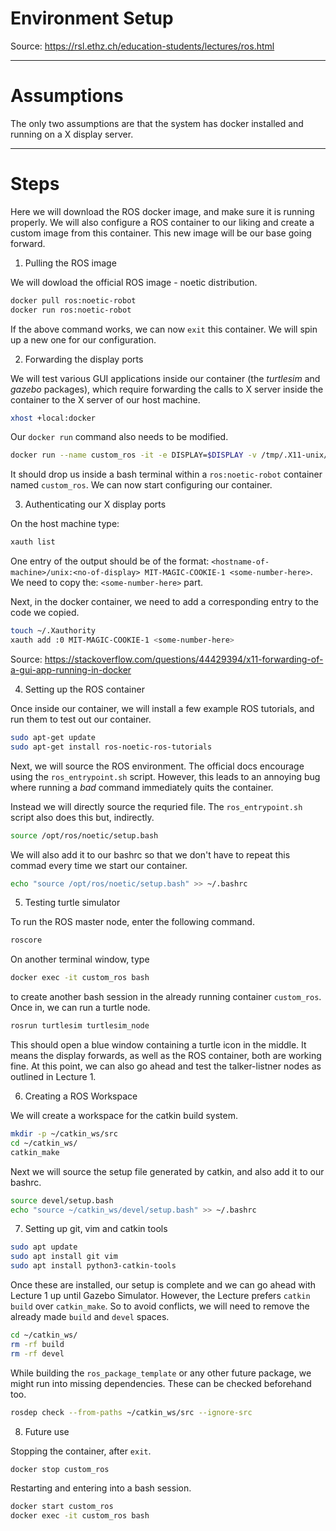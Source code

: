 # Environment Setup

Source:   https://rsl.ethz.ch/education-students/lectures/ros.html 

---

# Assumptions

The only two assumptions are that the system has docker installed and running on a X display server.

---

# Steps

Here we will download the ROS docker image, and make sure it is running properly.
We will also configure a ROS container to our liking and create a custom image from this container.
This new image will be our base going forward.

1. Pulling the ROS image

We will dowload the official ROS image - noetic distribution.

``` bash
docker pull ros:noetic-robot
docker run ros:noetic-robot
```

If the above command works, we can now `exit` this container.
We will spin up a new one for our configuration.

2. Forwarding the display ports

We will test various GUI applications inside our container (the *turtlesim* and *gazebo* packages),
which require forwarding the calls to X server inside the container to the X server of our host machine.

``` bash
xhost +local:docker
```

Our `docker run` command also needs to be modified.

``` bash
docker run --name custom_ros -it -e DISPLAY=$DISPLAY -v /tmp/.X11-unix/:/tmp/.X11-unix/ ros:noetic-robot bash
```

It should drop us inside a bash terminal within a `ros:noetic-robot` container named `custom_ros`. We can now start configuring our container.

3. Authenticating our X display ports

On the host machine type:

``` bash
xauth list
```

One entry of the output should be of the format: `<hostname-of-machine>/unix:<no-of-display> MIT-MAGIC-COOKIE-1 <some-number-here>`.
We need to copy the: `<some-number-here>` part.

Next, in the docker container, we need to add a corresponding entry to the code we copied.

``` bash
touch ~/.Xauthority
xauth add :0 MIT-MAGIC-COOKIE-1 <some-number-here>
```

Source: https://stackoverflow.com/questions/44429394/x11-forwarding-of-a-gui-app-running-in-docker

4. Setting up the ROS container

Once inside our container, we will install a few example ROS tutorials, and run them to test out our container.

``` bash
sudo apt-get update
sudo apt-get install ros-noetic-ros-tutorials
```

Next, we will source the ROS environment. The official docs encourage using the `ros_entrypoint.sh` script.
However, this leads to an annoying bug where running a *bad* command immediately quits the container.

Instead we will directly source the requried file. The `ros_entrypoint.sh` script also does this but, indirectly.

``` bash
source /opt/ros/noetic/setup.bash
```

We will also add it to our bashrc so that we don't have to repeat this commad every time we start our container.

``` bash
echo "source /opt/ros/noetic/setup.bash" >> ~/.bashrc
```

5. Testing turtle simulator

To run the ROS master node, enter the following command.

``` bash
roscore
```

On another terminal window, type

``` bash
docker exec -it custom_ros bash
```

to create another bash session in the already running container `custom_ros`. Once in, we can run a turtle node.

``` bash
rosrun turtlesim turtlesim_node
```

This should open a blue window containing a turtle icon in the middle. It means the display forwards, as well as the ROS container, both are working fine. At this point, we can also go ahead and test the talker-listner nodes as outlined in Lecture 1.

6. Creating a ROS Workspace

We will create a workspace for the catkin build system.

``` bash
mkdir -p ~/catkin_ws/src
cd ~/catkin_ws/
catkin_make
```

Next we will source the setup file generated by catkin, and also add it to our bashrc.

``` bash
source devel/setup.bash
echo "source ~/catkin_ws/devel/setup.bash" >> ~/.bashrc
```

7. Setting up git, vim and catkin tools

``` bash
sudo apt update
sudo apt install git vim
sudo apt install python3-catkin-tools
```

Once these are installed, our setup is complete and we can go ahead with Lecture 1 up until Gazebo Simulator.
However, the Lecture prefers `catkin build` over `catkin_make`.
So to avoid conflicts, we will need to remove the already made `build` and `devel` spaces.

``` bash
cd ~/catkin_ws/
rm -rf build
rm -rf devel
```

While building the `ros_package_template` or any other future package, we might run into missing dependencies. These can be checked beforehand too.

``` bash
rosdep check --from-paths ~/catkin_ws/src --ignore-src
```

8. Future use

Stopping the container, after `exit`.

``` bash
docker stop custom_ros
```

Restarting and entering into a bash session.

``` bash
docker start custom_ros
docker exec -it custom_ros bash
```

